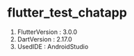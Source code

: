 # flutter_test_chatapp

1. FlutterVersion : 3.0.0
2. DartVersion : 2.17.0
3. UsedIDE : AndroidStudio
